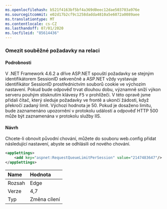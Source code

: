 ```yaml
---
ms.openlocfilehash: b521f4163bf5bf4a369d0eec12dae503703a976e
ms.sourcegitcommit: e02d17b2cf9c1258dadda4810a5e6072a0089aee
ms.translationtype: MT
ms.contentlocale: cs-CZ
ms.lasthandoff: 07/01/2020
ms.locfileid: "85614436"
---
```

### <a name="throttle-concurrent-requests-per-session"></a>Omezit souběžné požadavky na relaci

#### <a name="details"></a>Podrobnosti

V .NET Framework 4.6.2 a dříve ASP.NET spouští požadavky se stejným identifikátorem SessionID sekvenčně a ASP.NET vždy vystavuje identifikátor SessionID prostřednictvím souborů cookie ve výchozím nastavení. Pokud bude odpověď trvat dlouhou dobu, významně sníží výkon serveru pouhým stisknutím klávesy <kbd>F5</kbd> v prohlížeči. V této opravě jsme přidali čítač, který sleduje požadavky ve frontě a ukončí žádosti, když překročí zadaný limit. Výchozí hodnota je 50. Pokud je dosaženo limitu, bude zaznamenáno upozornění v protokolu událostí a odpověď HTTP 500 může být zaznamenána v protokolu služby IIS.

#### <a name="suggestion"></a>Návrh

Chcete-li obnovit původní chování, můžete do souboru web.config přidat následující nastavení, abyste se odhlásili od nového chování.

```xml
<appSettings>
    <add key="aspnet:RequestQueueLimitPerSession" value="2147483647"/>
</appSettings>
```

| Name    | Hodnota       |
|:--------|:------------|
| Rozsah   | Edge        |
| Verze | 4,7         |
| Typ    | Změna cílení |
